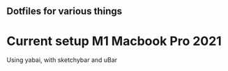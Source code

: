 ## Dotfiles for various things
# Current setup M1 Macbook Pro 2021

Using yabai, with sketchybar and uBar
